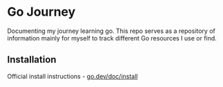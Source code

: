 # Go Journey

Documenting my journey learning go. This repo serves as a repository of information mainly for myself to track different Go resources I use or find. 

## Installation 
Official install instructions - [go.dev/doc/install](https://go.dev/doc/install)